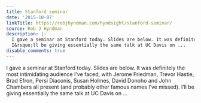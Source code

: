 ```yaml
---
title: Stanford seminar
date: '2015-10-07'
linkTitle: https://robjhyndman.com/hyndsight/stanford-seminar/
source: Rob J Hyndman
description: |-
  I gave a seminar at Stanford today. Slides are below. It was definitely the most intimidating audience I&rsquo;ve faced, with Jerome Friedman, Trevor Hastie, Brad Efron, Persi Diaconis, Susan Holmes, David Donoho and John Chambers all present (and probably other famous names I&rsquo;ve missed).
  I&rsquo;ll be giving essentially the same talk at UC Davis on ...
disable_comments: true
---
```

I gave a seminar at Stanford today. Slides are below. It was definitely the most intimidating audience I&rsquo;ve faced, with Jerome Friedman, Trevor Hastie, Brad Efron, Persi Diaconis, Susan Holmes, David Donoho and John Chambers all present (and probably other famous names I&rsquo;ve missed).
I&rsquo;ll be giving essentially the same talk at UC Davis on ...